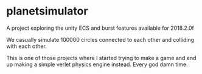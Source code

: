 # planetsimulator
A project exploring the unity ECS and burst features available for 2018.2.0f

We casually simulate 100000 circles connected to each other and colliding with each other.

This is one of those projects where I started trying to make a game and end up making a simple verlet physics engine instead. Every god damn time.
